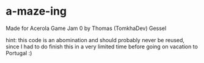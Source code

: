 # a-maze-ing
Made for Acerola Game Jam 0 by Thomas (TomkhaDev) Gessel

hint: this code is an abomination and should probably never be reused, since I had to do finish this in a very limited time before going on vacation to Portugal :)